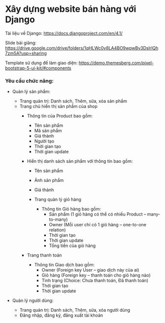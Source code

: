 # Xây dựng website bán hàng với Django

Tài liệu về Django: https://docs.djangoproject.com/en/4.1/

Slide bài giảng: https://drive.google.com/drive/folders/1qHLWc0v8LA4BO9wpwBy3DsIrlQh7zm5A?usp=sharing

Template sử dụng để làm giao diện: https://demo.themesberg.com/pixel-bootstrap-5-ui-kit/#components


### Yêu cầu chức năng:
* Quản lý sản phẩm:
  * Trang quản trị: Danh sách, Thêm, sửa, xóa sản phẩm
  * Trang chủ hiển thị sản phẩm của shop
    * Thông tin của Product bao gồm:
      * Tên sản phẩm
      * Mã sản phẩm
      * Giá thành
      * Người tạo
      * Thời gian tạo
      * Thời gian update

    * Hiển thị danh sách sản phẩm với thông tin bao gồm:
      * Tên sản phẩm
      * Ảnh sản phẩm
      * Giá thành

      * Trang quản lý giỏ hàng
        * Thông tin Giỏ hàng bao gồm:
          * Sản phẩm (1 giỏ hàng có thể có nhiều Product – many-to-many)
          * Owner (Mỗi user chỉ có 1 giỏ hàng – one-to-one relation)
          * Thời gian tạo
          * Thời gian update
          * Tổng tiền của giỏ hàng

    * Trang thanh toán
      * Thông tin Giao dịch bao gồm:
        * Owner (Foreign key User – giao dịch này của ai)
        * Giỏ hàng (Foreign key – thanh toán cho giỏ hàng nào)
        * Tình trạng (Choice: Chưa thanh toán, Đã thanh toán)
        * Thời gian tạo
        * Thời gian update



* Quản lý người dùng:
  * Trang quản trị: Danh sách, Thêm, sửa, xóa người dùng
  * Đăng nhập, đăng ký, đăng xuất tài khoản